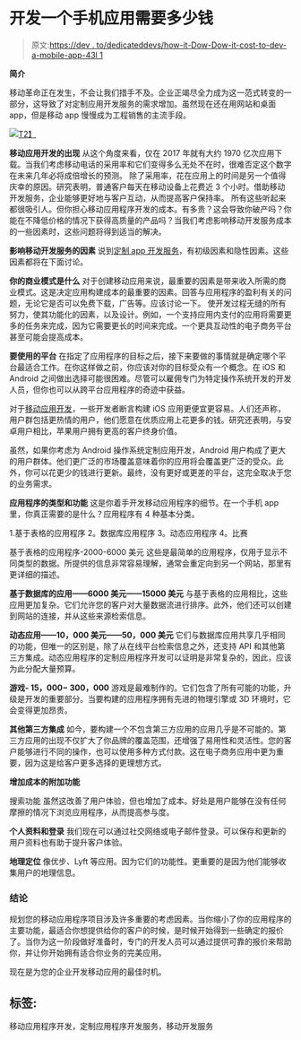 # 开发一个手机应用需要多少钱

> 原文:[https://dev . to/dedicateddevs/how-it-Dow-Dow-it-cost-to-dev-a-mobile-app-43l 1](https://dev.to/dedicateddevs/how-much-does-it-cost-to-develop-a-mobile-app-43l1)

**简介**

移动革命正在发生，不会让我们措手不及。企业正竭尽全力成为这一范式转变的一部分，这导致了对定制应用开发服务的需求增加。虽然现在还在用网站和桌面 app，但是移动 app 慢慢成为工程销售的主流手段。

[![](../Images/a695e35113ad5d58bf1e11dae9c36b89.png)T2】](https://res.cloudinary.com/practicaldev/image/fetch/s--nHBqsh3x--/c_limit%2Cf_auto%2Cfl_progressive%2Cq_auto%2Cw_880/https://image.ibb.co/nxMsHd/How_Much_Does_it_Cost_to_Develop_a_Mobile_App.png)

**移动应用开发的出现**
从这个角度来看，仅在 2017 年就有大约 1970 亿次应用下载。当我们考虑移动电话的采用率和它们变得多么无处不在时，很难否定这个数字在未来几年必将成倍增长的预测。
除了采用率，花在应用上的时间是另一个值得庆幸的原因。研究表明，普通客户每天在移动设备上花费近 3 个小时。借助移动开发服务，企业能够更好地与客户互动，从而提高客户保持率。
所有这些听起来都很吸引人。但你担心移动应用程序开发的成本。有多贵？这会导致你破产吗？你能在不降低价格的情况下获得高质量的产品吗？当我们考虑影响移动开发服务成本的一些因素时，这些问题将得到适当的解决。

**影响移动开发服务的因素**
说到[定制 app 开发服务](https://dedicateddevelopers.com)，有初级因素和隐性因素。这些因素都将在下面讨论。

**你的商业模式是什么**
对于创建移动应用来说，最重要的因素是带来收入所需的商业模式。这是决定应用构建成本的最重要的因素。回答与应用程序的盈利有关的问题，无论它是否可以免费下载，广告等。应该讨论一下。
使开发过程无缝的所有努力，使其功能化的因素，以及设计。例如，一个支持应用内支付的应用将需要更多的任务来完成，因为它需要更长的时间来完成。一个更具互动性的电子商务平台甚至可能会提高成本。

**要使用的平台**
在指定了应用程序的目标之后，接下来要做的事情就是确定哪个平台最适合工作。在你这样做之前，你应该对你的目标受众有一个概念。在 iOS 和 Android 之间做出选择可能很困难。尽管可以雇佣专门为特定操作系统开发的开发人员，但你也可以从跨平台应用程序的奇迹中获益。

对于[移动应用开发](https://dedicateddevelopers.com/mobile-application-development)，一些开发者断言构建 iOS 应用更便宜更容易。人们还声称，用户群包括更热情的用户，他们愿意在优质应用上花更多的钱。研究还表明，与安卓用户相比，苹果用户拥有更高的客户终身价值。

虽然，如果你考虑为 Android 操作系统定制应用开发，Android 用户构成了更大的用户群体。他们更广泛的市场覆盖意味着你的应用将会覆盖更广泛的受众。此外，你可以花更少的钱进行更新。最终，没有更好或更差的平台，这完全取决于您的业务需求。

**应用程序的类型和功能**
这是你着手开发移动应用程序的细节。在一个手机 app 里，你真正需要的是什么？应用程序有 4 种基本分类。

1.基于表格的应用程序
2。数据库应用程序
3。动态应用程序
4。比赛

基于表格的应用程序-2000-6000 美元
这些是最简单的应用程序，仅用于显示不同类型的数据。所提供的信息非常容易理解，通常会重定向到另一个网站，那里有更详细的描述。

**基于数据库的应用——6000 美元——15000 美元**
与基于表格的应用相比，这些应用更加复杂。它们允许您的客户对大量数据流进行排序。此外，他们还可以创建到网站的连接，并从这些来源检索信息。

**动态应用——10，000 美元——50，000 美元**
它们与数据库应用共享几乎相同的功能，但唯一的区别是，除了从在线平台检索信息之外，还支持 API 和其他第三方集成。动态应用程序的定制应用程序开发可以证明是非常复杂的，因此，应该为此分配大量预算。

**游戏- $15，000-$ 300，000**
游戏是最难制作的。它们包含了所有可能的功能，升级是开发的重要部分。当要构建的应用程序拥有先进的物理引擎或 3D 环境时，它会变得更加昂贵。

**其他第三方集成**
如今，要构建一个不包含第三方应用的应用几乎是不可能的。第三方应用的出现不仅扩大了你品牌的覆盖范围，还增强了易用性和灵活性。您的客户能够进行不同的操作，也可以使用多种方式付款。这在电子商务应用中更为重要，因为这是给客户更多选择的更理想方式。

**增加成本的附加功能**

搜索功能
虽然这改善了用户体验，但也增加了成本。好处是用户能够在没有任何摩擦的情况下浏览应用程序，从而提高参与度。

**个人资料和登录**
我们现在可以通过社交网络或电子邮件登录。可以保存和更新的用户资料也有助于提升客户体验。

**地理定位**
像优步、Lyft 等应用。因为它们的功能性。更重要的是因为他们能够收集用户的地理信息。

### 结论

规划您的移动应用程序项目涉及许多重要的考虑因素。当你缩小了你的应用程序的主要功能，最适合你想提供给你的客户的时候，是时候开始得到一些确定的报价了。当你为这一阶段做好准备时，专门的开发人员可以通过提供可靠的报价来帮助你，并让你开始拥有适合你业务的完美应用。

现在是为您的企业开发移动应用的最佳时机。

## 标签:

移动应用程序开发，定制应用程序开发服务，移动开发服务